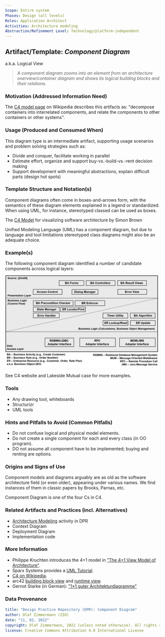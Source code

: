 ```yaml
---
Scope: Entire system
Phases: Design (all levels) 
Roles: Application Architect
Activities: Architecture modeling 
Abstraction/Refinement Level: Technology/platform-independent
---
```



Artifact/Template: *Component Diagram*
---------------------------------------
<!--Alternate names or candidate names) can be listed as "Also known as " here.-->
a.k.a. Logical View

> *A component diagram zooms into an element from an architecture overview/container diagram and shows its logical building blocks and their relations.*

### Motivation (Addressed Information Need) 
<!--Purpose -->

The [C4 model page](https://en.wikipedia.org/wiki/C4_model) on Wikipedia describes this artifacts as: "decompose containers into interrelated components, and relate the components to other containers or other systems".

<!-- TODO what is a component anyway? how different from class? *candidate*, comes from story splitting and patterns (solution strategy!) -->


### Usage (Produced and Consumed When)
<!--AA/AS/AE, must identify the producing role and the target audience-->

This diagram type is an intermediate artifact, supporting usage scenarios and problem solving strategies such as:

* Divide and conquer, facilitate working in parallel 
* Estimate effort, organize and support buy-vs.-build-vs.-rent decision making  
* Support development with meaningful abstractions, explain difficult parts (design hot spots)

### Template Structure and Notation(s)
<!-- What to do, artifact to produce; minimum, medium maximum diligence/verbosity (?)-->  

Component diagrams often come in boxes-and-arrows form, with the semantics of these diagram elements explained in a legend or standardized. When using UML, for instance, stereotyped classed can be used as boxes.

<!-- ![](/images/NN.png) -->

The [C4 Model](https://c4model.com/) for visualizing software architecture by Simon Brown <!-- say that SB does not recommend to model the fourth C, but added three several supplemental views later, which makes it a C7, not too different from pragmatic UML use -->

Unified Modeling Language (UML) has a component diagram, but due to language and tool limitations stereotyped class diagrams might also be an adequate choice.


### Example(s)
<!-- Must be concrete, ideally give three ones, one for each verbosity/fidelity level basic, medium, full-->

The following component diagram identified a number of candidate components across logical layers:

![Component Diagram Example](/artifact-templates/images/ZIO-AbstractComponentModelSketch.png)

See C4 website and Lakeside Mutual case for more examples. <!-- Methods have an architecture too, so our DPR overview figure can be seen as a container diagram. We also use user stories (in activity template) -->


### Tools
<!--From AA, should call out what one needs to be able to do on beginner, intermediate, advanced level; as a team -->

* Any drawing tool, whiteboards
* Structurizr
* UML tools


### Hints and Pitfalls to Avoid (Common Pitfalls)
<!--See ART, don’t overdo etc.-->

* Do not confuse logical and physical model elements.
* Do not create a single component for each and every class (in OO program).
* DO not assume all component have to be implemented; buying and renting are options.


### Origins and Signs of Use
<!-- From PLOPs and from AA-->

Component models and diagrams arguably are as old as the software architecture field (or even older), appearing under various names. We find instances of them in classic papers by Brooks, Parnas, etc. <!-- TODO fact check, pointer to example -->

Component Diagram is one of the four Cs in C4. <!-- Context is featured in a separate template. Containers correspond to architecture overviews. We will not cover classes here. -->


### Related Artifacts and Practices (incl. Alternatives)
<!--in DPR/OLAF and elsewhere-->

*  [Architecture Modeling](../activities/DPR-ArchitectureModeling.md) activity in DPR
* Context Diagram
* Deployment Diagram
* Implementation code


### More Information

* Philippe Kruchten introduces the 4+1 model in ["The 4+1 View Model of Architecture"](https://www.researchgate.net/publication/220018231_The_41_View_Model_of_Architecture/link/0046351a4dc4f9da04000000/download).<!-- also feature Rozanski/Woods? -->
* Sparx Systems provides a [UML Tutorial](https://sparxsystems.com/resources/tutorials/uml/use-case-model.html).
* [C4 on Wikipedia](https://en.wikipedia.org/wiki/C4_model).
* arc42 [building block view](https://docs.arc42.org/section-5/) and [runtime view](https://docs.arc42.org/section-6/).
* Gernot Starke (in German): ["1×1 guter Architekturdiagramme"](https://www.innoq.com/de/articles/2022/09/better-architecture-diagrams/)

### Data Provenance 

```yaml
title: "Design Practice Repository (DPR): Component Diagram"
author: Olaf Zimmermann (ZIO)
date: "11, 02, 2022"
copyright: Olaf Zimmermann, 2022 (unless noted otherwise). All rights reserved.
license: Creative Commons Attribution 4.0 International License
```

<!--
# References
[C-99]: # (Comment: References will be added here automatically when using -bibliography option of pandoc command)
-->
